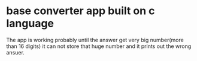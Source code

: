 # base converter app built on c language
The app is working probably until the answer get very big number(more than 16 digits) it can not store that huge number and it prints out the wrong ansuer.
